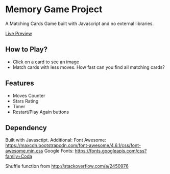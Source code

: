 # Memory Game Project

A Matching Cards Game built with Javascript and no external libraries. 

[Live Preview](https://catherinehadjiiska.github.io/memory-game/)

## How to Play?
* Click on a card to see an image
* Match cards with less moves. How fast can you find all matching cards?

## Features

* Moves Counter
* Stars Rating 
* Timer
* Restart/Play Again buttons

## Dependency
Built with Javasctipt.
Additional:
Font Awesome: https://maxcdn.bootstrapcdn.com/font-awesome/4.6.1/css/font-awesome.min.css
Google Fonts: https://fonts.googleapis.com/css?family=Coda

Shuffle function from http://stackoverflow.com/a/2450976


